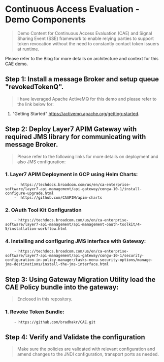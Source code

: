 # Continuous Access Evaluation - Demo Components

> Demo Content for Continuous Access Evaluation (CAE) and Signal Sharing Event (SSE) framework to enable relying parties to support token revocation without the need to constantly contact token issuers at runtime.

Please refer to the Blog for more details on architecture and context for this CAE demo. 

## Step 1: Install a message Broker and setup queue "revokedTokenQ".

  > I have leveraged Apache ActiveMQ for this demo and please refer to the link below for:
  
1. "Getting Started" https://activemq.apache.org/getting-started.

## Step 2: Deploy Layer7 APIM Gateway with required JMS library for communicating with message Broker.
  > Please refer to the following links for more details on deployment and also JMS configuration:

### 1. Layer7 APIM Deployment in GCP using Helm Charts: 
        -  https://techdocs.broadcom.com/us/en/ca-enterprise-software/layer7-api-management/api-gateway/congw-10-1/install-configure-upgrade.html
        -  https://github.com/CAAPIM/apim-charts
### 2. OAuth Tool Kit Configuration
        - https://techdocs.broadcom.com/us/en/ca-enterprise-software/layer7-api-management/api-management-oauth-toolkit/4-5/installation-workflow.html
### 4. Installing and configuring JMS interface with Gateway:
        - https://techdocs.broadcom.com/us/en/ca-enterprise-software/layer7-api-management/api-gateway/congw-10-1/security-configuration-in-policy-manager/tasks-menu-security-options/manage-jms-destinations/install-the-jms-interface.html

## Step 3: Using Gateway Migration Utility load the CAE Policy bundle into the gateway: 
  > Enclosed in this repository.
 
 ### 1. Revoke Token Bundle:
        - https://github.com/bradhakr/CAE.git
 
 ## Step 4: Verify and Validate the configuration
  > Make sure the policies are validated with relevant configuration and amend changes to the JNDI configuration, transport ports as needed. 
